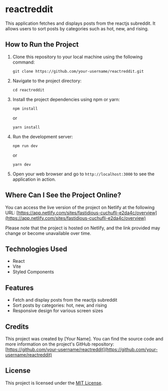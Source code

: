 # reactreddit

This application fetches and displays posts from the reactjs subreddit. It allows users to sort posts by categories such as hot, new, and rising.

## How to Run the Project

1. Clone this repository to your local machine using the following command:
   ```
   git clone https://github.com/your-username/reactreddit.git
   ```

2. Navigate to the project directory:
   ```
   cd reactreddit
   ```

3. Install the project dependencies using npm or yarn:
   ```
   npm install
   ```
   or
   ```
   yarn install
   ```

4. Run the development server:
   ```
   npm run dev
   ```
   or
   ```
   yarn dev
   ```

5. Open your web browser and go to `http://localhost:3000` to see the application in action.

## Where Can I See the Project Online?

You can access the live version of the project on Netlify at the following URL: [https://app.netlify.com/sites/fastidious-cuchufli-e2da4c/overview](https://app.netlify.com/sites/fastidious-cuchufli-e2da4c/overview)

Please note that the project is hosted on Netlify, and the link provided may change or become unavailable over time.

## Technologies Used

- React
- Vite
- Styled Components

## Features

- Fetch and display posts from the reactjs subreddit
- Sort posts by categories: hot, new, and rising
- Responsive design for various screen sizes

## Credits

This project was created by [Your Name]. You can find the source code and more information on the project's GitHub repository: [https://github.com/your-username/reactreddit](https://github.com/your-username/reactreddit)

## License

This project is licensed under the [MIT License](LICENSE).
